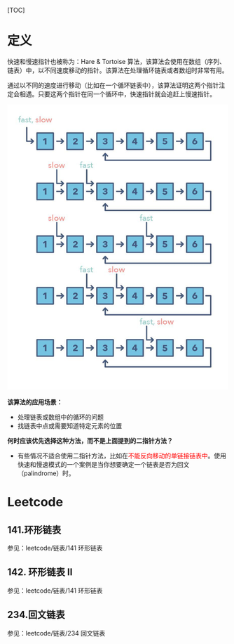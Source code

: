[TOC]

# 定义

快速和慢速指针也被称为：Hare & Tortoise 算法，该算法会使用在数组（序列、链表）中，以不同速度移动的指针。该算法在处理循环链表或者数组时非常有用。



通过以不同的速度进行移动（比如在一个循环链表中），该算法证明这两个指针注定会相遇。只要这两个指针在同一个循环中，快速指针就会追赶上慢速指针。

![](../images/v2-63bce3ba58ebe0b630393ac8f2e94ab9_1440w.jpeg)

**该算法的应用场景：**

- 处理链表或数组中的循环的问题
- 找链表中点或需要知道特定元素的位置



**何时应该优先选择这种方法，而不是上面提到的二指针方法？**

- 有些情况不适合使用二指针方法，比如在<font color=red>不能反向移动的单链接链表中</font>。使用快速和慢速模式的一个案例是当你想要确定一个链表是否为回文（palindrome）时。

# Leetcode

## 141.环形链表

参见：leetcode/链表/141 环形链表



## 142. 环形链表 II

参见：leetcode/链表/141 环形链表



## 234.回文链表

参见：leetcode/链表/234 回文链表